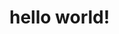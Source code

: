 # hello world!

<!--
**Alex91w/alex91w** is a ✨ _special_ ✨ repository because its `README.md` (this file) appears on your GitHub profile.


